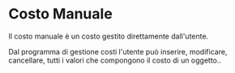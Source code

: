# Costo Manuale

Il costo manuale è un costo gestito direttamente dall'utente.

Dal programma di gestione costi l'utente può inserire, modificare, cancellare, tutti i valori che compongono il costo di un oggetto..


